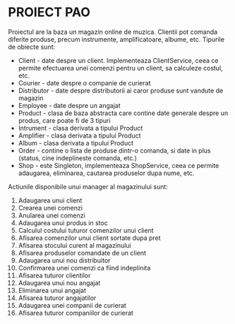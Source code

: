 # PROIECT PAO
Proiectul are la baza un magazin online de muzica. Clientii pot comanda diferite produse, precum instrumente, amplificatoare, albume, etc.
Tipurile de obiecte sunt:
* Client - date despre un client. Implementeaza ClientService, ceea ce permite efectuarea unei comenzi pentru un client, sa calculeze costul, etc. 
* Courier - date despre o companie de curierat
* Distributor - date despre distributorii ai caror produse sunt vandute de magazin
* Employee - date despre un angajat
* Product - clasa de baza abstracta care contine date generale despre un produs, care poate fi de 3 tipuri
* Intrument - clasa derivata a tipului Product
* Amplifier - clasa derivata a tipului Product
* Album - clasa derivata a tipului Product
* Order - contine o lista de produse dintr-o comanda, si date in plus (status, cine indeplineste comanda, etc.)
* Shop - este Singleton, implementeaza ShopService, ceea ce permite adaugarea, eliminarea, cautarea produselor dupa nume, etc.

Actiunile disponibile unui manager al magazinului sunt:
1. Adaugarea unui client
2. Crearea unei comenzi
3. Anularea unei comenzi
4. Adaugarea unui produs in stoc
5. Calculul costului tuturor comenzilor unui client
6. Afisarea comenzilor unui client sortate dupa pret
7. Afisarea stocului curent al magazinului
8. Afisarea produselor comandate de un client
9. Adaugarea unui nou distribuitor
10. Confirmarea unei comenzi ca fiind indeplinita
11. Afisarea tuturor clientilor
12. Adaugarea unui nou angajat
13. Eliminarea unui angajat
14. Afisarea tuturor angajatilor
15. Adaugarea unei companii de curierat
16. Afisarea tuturor companiilor de curierat
